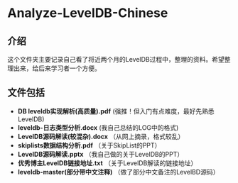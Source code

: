# Analyze-LevelDB-Chinese
## 介绍

这个文件夹主要记录自己看了将近两个月的LevelDB过程中，整理的资料。希望整理出来，给后来学习者一个方便。

## 文件包括 

* **DB leveldb实现解析(高质量).pdf**  (强推！但入门有点难度，最好先熟悉LevelDB)    
* **leveldb-日志类型分析.docx** (我自己总结的LOG中的格式)
* **LevelDB源码解读(较混杂).docx**  （从网上摘录，格式较乱）      
* **skiplists数据结构分析.pdf** （关于SkipList的PPT）
* **LevelDB源码解读.pptx**      （我自己做的关于LevelDB的PPT）    
* **优秀博主LevelDB链接地址.txt** （关于LevelDB解读的链接地址）
* **leveldb-master(部分带中文注释)** （做了部分中文备注的LevelBD源码）
